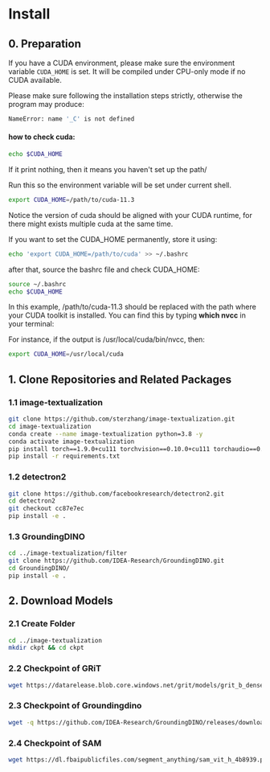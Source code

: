 # Install

## 0. Preparation
If you have a CUDA environment, please make sure the environment variable `CUDA_HOME` is set. It will be compiled under CPU-only mode if no CUDA available.

Please make sure following the installation steps strictly, otherwise the program may produce: 
```bash
NameError: name '_C' is not defined
```

#### how to check cuda:
```bash
echo $CUDA_HOME
```
If it print nothing, then it means you haven't set up the path/

Run this so the environment variable will be set under current shell. 
```bash
export CUDA_HOME=/path/to/cuda-11.3
```

Notice the version of cuda should be aligned with your CUDA runtime, for there might exists multiple cuda at the same time. 

If you want to set the CUDA_HOME permanently, store it using:

```bash
echo 'export CUDA_HOME=/path/to/cuda' >> ~/.bashrc
```
after that, source the bashrc file and check CUDA_HOME:
```bash
source ~/.bashrc
echo $CUDA_HOME
```

In this example, /path/to/cuda-11.3 should be replaced with the path where your CUDA toolkit is installed. You can find this by typing **which nvcc** in your terminal:

For instance, 
if the output is /usr/local/cuda/bin/nvcc, then:
```bash
export CUDA_HOME=/usr/local/cuda
```

## 1. Clone Repositories and Related Packages
### 1.1 image-textualization
```bash
git clone https://github.com/sterzhang/image-textualization.git
cd image-textualization
conda create --name image-textualization python=3.8 -y
conda activate image-textualization
pip install torch==1.9.0+cu111 torchvision==0.10.0+cu111 torchaudio==0.9.0 -f https://download.pytorch.org/whl/torch_stable.html
pip install -r requirements.txt
```
### 1.2 detectron2
```bash
git clone https://github.com/facebookresearch/detectron2.git
cd detectron2
git checkout cc87e7ec
pip install -e .
```
### 1.3 GroundingDINO
```bash
cd ../image-textualization/filter
git clone https://github.com/IDEA-Research/GroundingDINO.git
cd GroundingDINO/
pip install -e .
```

## 2. Download Models
### 2.1 Create Folder
```bash
cd ../image-textualization
mkdir ckpt && cd ckpt
```
### 2.2 Checkpoint of GRiT
```bash
wget https://datarelease.blob.core.windows.net/grit/models/grit_b_densecap_objectdet.pth
```
### 2.3 Checkpoint of Groundingdino
```bash
wget -q https://github.com/IDEA-Research/GroundingDINO/releases/download/v0.1.0-alpha/groundingdino_swint_ogc.pth
```
### 2.4 Checkpoint of SAM
```bash
wget https://dl.fbaipublicfiles.com/segment_anything/sam_vit_h_4b8939.pth
```


